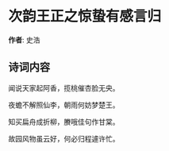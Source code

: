 # 次韵王正之惊蛰有感言归

**作者**: 史浩

## 诗词内容

闻说天家起阿香，揽桃催杏脸无央。

夜蟾不解照仙李，朝雨何妨梦楚王。

知买扁舟成折柳，賸哦佳句作甘棠。

故园风物虽云好，何必归程遽许忙。


